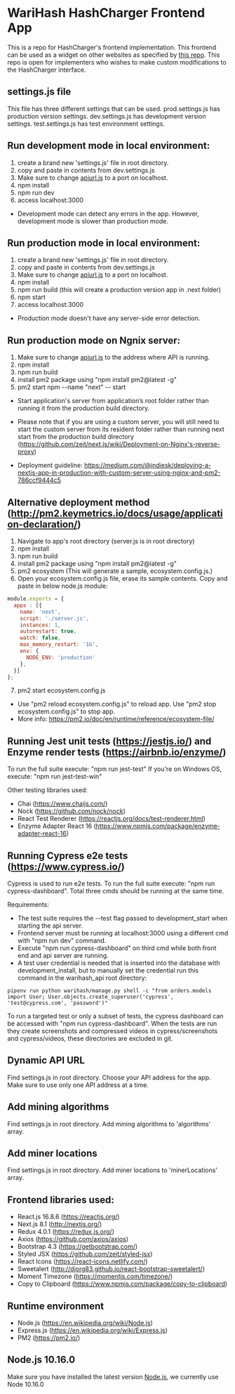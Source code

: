 #  WariHash HashCharger Frontend App

This is a repo for HashCharger's frontend implementation. This frontend can be used as a widget on other websites as specified by [this repo](https://github.com/warigroup/hashcharger). This repo is open for implementers who wishes to make custom modifications to the HashCharger interface.

## settings.js file
This file has three different settings that can be used. 
prod.settings.js has production version settings.
dev.settings.js has development version settings.
test.settings.js has test environment settings. 

## Run development mode in local environment:

1. create a brand new 'settings.js' file in root directory.
2. copy and paste in contents from dev.settings.js
3. Make sure to change [apiurl.js](https://github.com/warigroup/warihash_frontend#dynamic-api-url) to a port on localhost.
4. npm install
5. npm run dev
6. access localhost:3000

- Development mode can detect any errors in the app. However, development mode is slower than production mode.

## Run production mode in local environment:

1. create a brand new 'settings.js' file in root directory.
2. copy and paste in contents from dev.settings.js
3. Make sure to change [apiurl.js](https://github.com/warigroup/warihash_frontend#dynamic-api-url) to a port on localhost.
4. npm install
5. npm run build (this will create a production version app in .next folder)
6. npm start
7. access localhost:3000

- Production mode doesn't have any server-side error detection.

## Run production mode on Ngnix server:

1. Make sure to change [apiurl.js](https://github.com/warigroup/warihash_frontend#dynamic-api-url) to the address where API is running.
2. npm install
3. npm run build
4. install pm2 package using "npm install pm2@latest -g"
5. pm2 start npm --name "next" -- start

- Start application's server from application’s root folder rather than running it from the production build directory.

- Please note that if you are using a custom server, you will still need to start the custom server from its resident folder rather than running next start from the production build directory (https://github.com/zeit/next.js/wiki/Deployment-on-Nginx's-reverse-proxy)

- Deployment guideline:
https://medium.com/@indiesk/deploying-a-nextjs-app-in-production-with-custom-server-using-nginx-and-pm2-786ccf9444c5


## Alternative deployment method (http://pm2.keymetrics.io/docs/usage/application-declaration/)

1. Navigate to app's root directory (server.js is in root directory)
2. npm install
3. npm run build
4. install pm2 package using "npm install pm2@latest -g"
5. pm2 ecosystem   (This will generate a sample, ecosystem.config.js.)
6. Open your ecosystem.config.js file, erase its sample contents. Copy and paste in below node.js module:

```js
module.exports = {
  apps : [{
    name: 'next',
    script: './server.js',
    instances: 1,
    autorestart: true,
    watch: false,
    max_memory_restart: '1G',
    env: {
      NODE_ENV: 'production'
    },
  }]
};
```


7. pm2 start ecosystem.config.js

* Use "pm2 reload ecosystem.config.js" to reload app. Use "pm2 stop ecosystem.config.js" to stop app.
* More info: https://pm2.io/doc/en/runtime/reference/ecosystem-file/

## Running Jest unit tests (https://jestjs.io/) and Enzyme render tests (https://airbnb.io/enzyme/)

To run the full suite execute: "npm run jest-test"
If you're on Windows OS, execute: "npm run jest-test-win"

Other testing libraries used:
* Chai (https://www.chaijs.com/)
* Nock (https://github.com/nock/nock)
* React Test Renderer (https://reactjs.org/docs/test-renderer.html)
* Enzyme Adapter React 16 (https://www.npmjs.com/package/enzyme-adapter-react-16)

## Running Cypress e2e tests (https://www.cypress.io/)

Cypress is used to run e2e tests. To run the full suite execute: "npm run cypress-dashboard".
Total three cmds should be running at the same time. 

Requirements:
* The test suite requires the --test flag passed to development_start when starting the api server.
* Frontend server must be running at localhost:3000 using a different cmd with "npm run dev" command.
* Execute "npm run cypress-dashboard" on third cmd while both front end and api server are running.
* A test user credential is needed that is inserted into the database with development_install, but to manually set the credential run this command in the warihash_api root directory: 
```
pipenv run python warihash/manage.py shell -c "from orders.models import User; User.objects.create_superuser('cypress', 'test@cypress.com', 'password')"
```
To run a targeted test or only a subset of tests, the cypress dashboard can be accessed with "npm run cypress-dashboard". When the tests are run they create screenshots and compressed videos in cypress/screenshots and cypress/videos, these directories are excluded in git. 

## Dynamic API URL

Find settings.js in root directory. Choose your API address for the app.
Make sure to use only one API address at a time.

## Add mining algorithms

Find settings.js in root directory. Add mining algorithms to 'algorithms' array.

## Add miner locations

Find settings.js in root directory. Add miner locations to 'minerLocations' array.

## Frontend libraries used:

- React.js 16.8.6 (https://reactjs.org/)
- Next.js 8.1 (http://nextjs.org/)
- Redux 4.0.1 (https://redux.js.org/)
- Axios (https://github.com/axios/axios)
- Bootstrap 4.3 (https://getbootstrap.com/)
- Styled JSX (https://github.com/zeit/styled-jsx)
- React Icons (https://react-icons.netlify.com/)
- Sweetalert (http://djorg83.github.io/react-bootstrap-sweetalert/)
- Moment Timezone (https://momentjs.com/timezone/)
- Copy to Clipboard (https://www.npmjs.com/package/copy-to-clipboard)

## Runtime environment

- Node.js (https://en.wikipedia.org/wiki/Node.js)
- Express.js (https://en.wikipedia.org/wiki/Express.js)
- PM2 (https://pm2.io/)

## Node.js 10.16.0

Make sure you have installed the latest version [Node.js](https://nodejs.org/en/), we currently use Node 10.16.0

